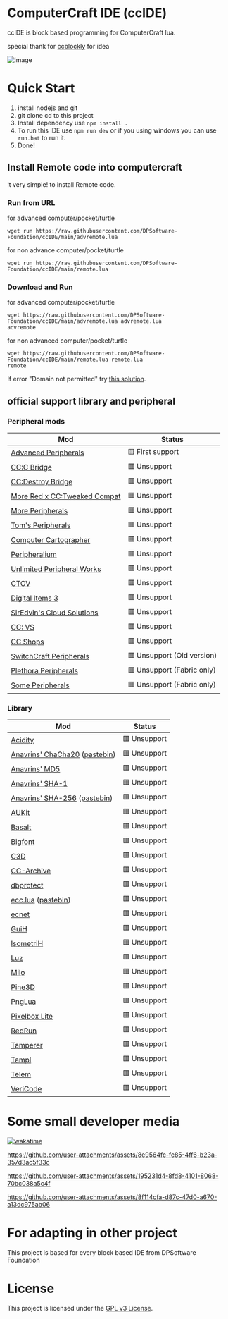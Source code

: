 # ComputerCraft IDE (ccIDE)
ccIDE is block based programming for ComputerCraft lua.

special thank for [ccblockly](https://github.com/Mirka1405/ccblockly) for idea

![image](https://github.com/user-attachments/assets/599c9ebe-66ca-445d-94da-4216cb57e918)

# Quick Start
1. install nodejs and git
2. git clone cd to this project 
3. Install dependency use `npm install .`
4. To run this IDE use `npm run dev` or if you using windows you can use `run.bat` to run it.
5. Done!

## Install Remote code into computercraft
it very simple! to install Remote code.
### Run from URL
for advanced computer/pocket/turtle
```
wget run https://raw.githubusercontent.com/DPSoftware-Foundation/ccIDE/main/advremote.lua
```
for non advance computer/pocket/turtle
```
wget run https://raw.githubusercontent.com/DPSoftware-Foundation/ccIDE/main/remote.lua
```
### Download and Run
for advanced computer/pocket/turtle
```
wget https://raw.githubusercontent.com/DPSoftware-Foundation/ccIDE/main/advremote.lua advremote.lua
advremote
```
for non advanced computer/pocket/turtle
```
wget https://raw.githubusercontent.com/DPSoftware-Foundation/ccIDE/main/remote.lua remote.lua
remote
```
If error "Domain not permitted" try [this solution](https://github.com/cc-tweaked/CC-Tweaked/discussions/626#discussioncomment-241924).

## official support library and peripheral
### Peripheral mods
| Mod | Status 
|------------|--------
|[Advanced Peripherals](https://www.curseforge.com/minecraft/mc-mods/advanced-peripherals) | 🟨 First support
|[CC:C Bridge](https://www.curseforge.com/minecraft/mc-mods/cccbridge) | 🟥 Unsupport
|[CC:Destroy Bridge](https://www.curseforge.com/minecraft/mc-mods/ccdbridge) | 🟥 Unsupport
|[More Red x CC:Tweaked Compat](https://www.curseforge.com/minecraft/mc-mods/more-red-x-cc-tweaked-compat) | 🟥 Unsupport
|[More Peripherals](https://www.curseforge.com/minecraft/mc-mods/more-peripherals) | 🟥 Unsupport
|[Tom's Peripherals](https://www.curseforge.com/minecraft/mc-mods/toms-peripherals) | 🟥 Unsupport
|[Computer Cartographer](https://modrinth.com/mod/computer-cartographer) | 🟥 Unsupport
|[Peripheralium](https://modrinth.com/mod/peripheralium) | 🟥 Unsupport
|[Unlimited Peripheral Works](https://modrinth.com/mod/unlimitedperipheralworks) | 🟥 Unsupport
|[CTOV](https://modrinth.com/datapack/ctov-advanced-peripheral-compat) | 🟥 Unsupport
|[Digital Items 3](https://modrinth.com/mod/digital-items-3) | 🟥 Unsupport
|[SirEdvin's Cloud Solutions](https://modrinth.com/mod/cloud-solutions) | 🟥 Unsupport
|[CC: VS](https://modrinth.com/mod/cc-vs) | 🟥 Unsupport
|[CC Shops](https://modrinth.com/mod/cc-shops) | 🟥 Unsupport
|[SwitchCraft Peripherals](https://www.curseforge.com/minecraft/mc-mods/sc-peripherals) | 🟥 Unsupport (Old version)
|[Plethora Peripherals](https://www.curseforge.com/minecraft/mc-mods/plethora-peripherals) | 🟥 Unsupport (Fabric only)
|[Some Peripherals](https://modrinth.com/mod/some-peripherals) | 🟥 Unsupport (Fabric only)

### Library
| Mod | Status |
|------------|--------|
| [Acidity](https://github.com/9551-Dev/acidity) | 🟥 Unsupport |
| [Anavrins' ChaCha20](https://web.archive.org/web/20200924232302/http://www.computercraft.info/forums2/index.php?/topic/25474-chacha20-encryption-in-computercraft/) ([pastebin](https://pastebin.com/GPzf9JSa)) | 🟥 Unsupport |
| [Anavrins' MD5](https://pastebin.com/6PVSRckQ) | 🟥 Unsupport |
| [Anavrins' SHA-1](https://pastebin.com/SfL7vxP3) | 🟥 Unsupport |
| [Anavrins' SHA-256](https://web.archive.org/web/20230211193054/http://www.computercraft.info/forums2/index.php?/topic/8169-sha-256-in-pure-lua/) ([pastebin](https://pastebin.com/gsFrNjbt)) | 🟥 Unsupport |
| [AUKit](https://mcjack123.github.io/AUKit/) | 🟥 Unsupport |
| [Basalt](https://basalt.madefor.cc/) | 🟥 Unsupport |
| [Bigfont](https://pastebin.com/3LfWxRWh) | 🟥 Unsupport |
| [C3D](https://c3d.madefor.cc/) | 🟥 Unsupport |
| [CC-Archive](https://github.com/MCJack123/CC-Archive) | 🟥 Unsupport |
| [dbprotect](https://gist.github.com/MCJack123/4cf6fc941a2d412b4195caafb9636363) | 🟥 Unsupport |
| [ecc.lua](https://web.archive.org/web/20190808224502/http://www.computercraft.info/forums2/index.php?/topic/29803-elliptic-curve-cryptography/) ([pastebin](https://pastebin.com/ZGJGBJdg)) | 🟥 Unsupport |
| [ecnet](https://github.com/migeyel/ecnet) | 🟥 Unsupport |
| [GuiH](https://guih.madefor.cc) | 🟥 Unsupport |
| [IsometriH](https://github.com/9551-Dev/IsometriH) | 🟥 Unsupport |
| [Luz](https://github.com/MCJack123/Luz) | 🟥 Unsupport |
| [Milo](https://github.com/kepler155c/opus-apps/wiki/Milo-(crafting---storage-system)) | 🟥 Unsupport |
| [Pine3D](https://github.com/Xella37/Pine3D) | 🟥 Unsupport |
| [PngLua](https://github.com/9551-Dev/pngLua) | 🟥 Unsupport |
| [Pixelbox Lite](https://github.com/9551-Dev/pixelbox_lite) | 🟥 Unsupport |
| [RedRun](https://gist.github.com/MCJack123/473475f07b980d57dd2bd818026c97e8) | 🟥 Unsupport |
| [Tamperer](https://github.com/Fatboychummy-CC/Tamperer) | 🟥 Unsupport |
| [Tampl](https://github.com/9551-Dev/tampl) | 🟥 Unsupport |
| [Telem](https://telem.cc) | 🟥 Unsupport |
| [VeriCode](https://gist.github.com/MCJack123/7752c85918bcf23ada028abd615e8750) | 🟥 Unsupport |


# Some small developer media
[![wakatime](https://wakatime.com/badge/user/0e729f00-081a-41e0-ab17-b9ac6abfc334/project/e9e0d6a6-dfaf-46d0-bb77-e1f7127e7fb4.svg)](https://wakatime.com/badge/user/0e729f00-081a-41e0-ab17-b9ac6abfc334/project/e9e0d6a6-dfaf-46d0-bb77-e1f7127e7fb4)

https://github.com/user-attachments/assets/8e9564fc-fc85-4ff6-b23a-357d3ac5f33c

https://github.com/user-attachments/assets/195231d4-8fd8-4101-8068-70bc038a5c4f

https://github.com/user-attachments/assets/8f114cfa-d87c-47d0-a670-a13dc975ab06

# For adapting in other project
This project is based for every block based IDE from DPSoftware Foundation

# License 
This project is licensed under the [GPL v3 License](https://github.com/DPSoftware-Foundation/ccIDE/blob/main/LICENSE).

